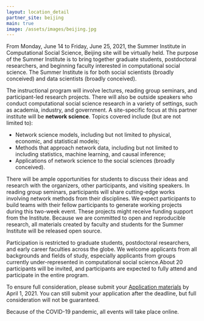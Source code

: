 ```yaml
---
layout: location_detail
partner_site: beijing
main: true
image: /assets/images/beijing.jpg
---
```


From Monday, June 14 to Friday, June 25, 2021, the Summer Institute in Computational Social Science, Beijing site will be virtually held. The purpose of the Summer Institute is to bring together graduate students, postdoctoral researchers, and beginning faculty interested in computational social science. The Summer Institute is for both social scientists (broadly conceived) and data scientists (broadly conceived).

The instructional program will involve lectures, reading group seminars, and participant-led research projects. There will also be outside speakers who conduct computational social science research in a variety of settings, such as academia, industry, and government. A site-specific focus at this partner institute will be 
**network science**. Topics covered include (but are not limited to): 

* Network science models, including but not limited to physical, economic, and statistical models; 
* Methods that approach network data, including but not limited to including statistics, machine learning, and causal inference; 
* Applications of network science to the social sciences (broadly conceived).

There will be ample opportunities for students to discuss their ideas and research with the organizers, other participants, and visiting speakers. In reading group seminars, participants will share cutting-edge works involving network methods from their disciplines. We expect participants to build teams with their fellow participants to generate working projects during this two-week event. These projects might receive funding support from the Institute. Because we are committed to open and reproducible research, all materials created by faculty and students for the Summer Institute will be released open source.

Participation is restricted to graduate students, postdoctoral researchers, and early career faculties across the globe. We welcome applicants from all backgrounds and fields of study, especially applicants from groups currently under-represented in computational social science.About 20 participants will be invited, and participants are expected to fully attend and participate in the entire program.

To ensure full consideration, please submit your [Application materials](https://compsocialscience.github.io/summer-institute/2021/beijing/apply) by April 1, 2021. You can still submit your application after the deadline, but full consideration will not be guaranteed.

Because of the COVID-19 pandemic, all events will take place online.
